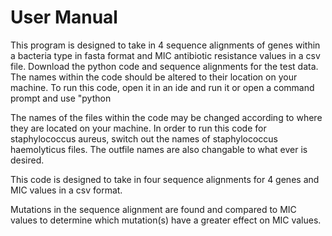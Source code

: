 # User Manual
This program is designed to take in 4 sequence alignments of genes within a bacteria type in fasta format and MIC antibiotic resistance values in a csv file.  Download the python code and sequence alignments for the test data.  The names within the code should be altered to their location on your machine.  To run this code, open it in an ide and run it or open a command prompt and use "python 

The names of the files within the code may be changed according to where they are located on your machine.  In order to run this code for  staphylococcus aureus, switch out the names of staphylococcus haemolyticus files.  The outfile names are also changable to what ever is desired.

This code is designed to take in four sequence alignments for 4 genes and MIC values in a csv format.

Mutations in the sequence alignment are found and compared to MIC values to determine which mutation(s) have a greater effect on MIC values.
